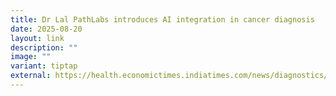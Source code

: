 ```yaml
---
title: Dr Lal PathLabs introduces AI integration in cancer diagnosis
date: 2025-08-20
layout: link
description: ""
image: ""
variant: tiptap
external: https://health.economictimes.indiatimes.com/news/diagnostics/revolutionizing-cancer-diagnosis-dr-lal-pathlabs-launches-ai-technology-for-early-detection/123411180
---
```

